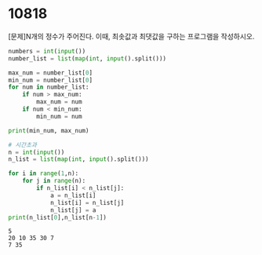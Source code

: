 # 10818

[문제]N개의 정수가 주어진다. 이때, 최솟값과 최댓값을 구하는 프로그램을 작성하시오.

```python
numbers = int(input())
number_list = list(map(int, input().split()))

max_num = number_list[0]
min_num = number_list[0]
for num in number_list:
    if num > max_num:
        max_num = num
    if num < min_num:
        min_num = num

print(min_num, max_num)
```

```python
# 시간초과
n = int(input())
n_list = list(map(int, input().split()))

for i in range(1,n):
    for j in range(n):
        if n_list[i] < n_list[j]:
            a = n_list[i]
            n_list[i] = n_list[j]
            n_list[j] = a
print(n_list[0],n_list[n-1])
```

```
5
20 10 35 30 7
7 35
```